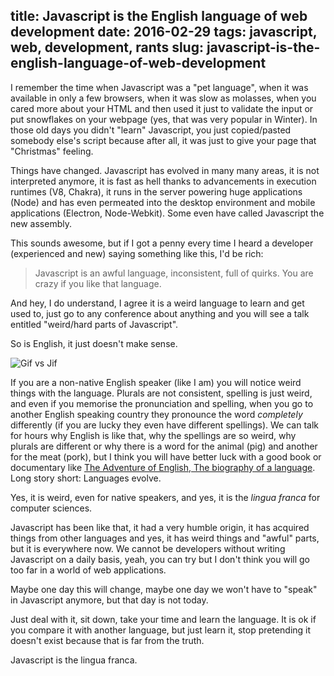 title: Javascript is the English language of web development
date: 2016-02-29
tags: javascript, web, development, rants
slug: javascript-is-the-english-language-of-web-development
---

I remember the time when Javascript was a "pet language", when it was available in only a few browsers, when it was slow as molasses, when you cared more about your HTML and then used it just to validate the input or put snowflakes on your webpage (yes, that was very popular in Winter). In those old days you didn't "learn" Javascript, you just copied/pasted somebody else's script because after all, it was just to give your page that "Christmas" feeling.

Things have changed. Javascript has evolved in many many areas, it is not interpreted anymore, it is fast as hell thanks to advancements in execution runtimes (V8, Chakra), it runs in the server powering huge applications (Node) and has even permeated into the desktop environment and mobile applications (Electron, Node-Webkit). Some even have called Javascript the new assembly.

This sounds awesome, but if I got a penny every time I heard a developer (experienced and new) saying something like this, I'd be rich:

> Javascript is an awful language, inconsistent, full of quirks. You are crazy if you like that language.

And hey, I do understand, I agree it is a weird language to learn and get used to, just go to any conference about anything and you will see a talk entitled "weird/hard parts of Javascript".

So is English, it just doesn't make sense.

![Gif vs Jif](/images/gifvsjif.gif)

If you are a non-native English speaker (like I am) you will notice weird things with the language. Plurals are not consistent, spelling is just weird, and even if you memorise the pronunciation and spelling, when you go to another English speaking country they pronounce the word _completely_ differently (if you are lucky they even have different spellings). We can talk for hours why English is like that, why the spellings are so weird, why plurals are different or why there is a word for the animal (pig) and another for the meat (pork), but I think you will have better luck with a good book or documentary like [The Adventure of English, The biography of a language](https://en.wikipedia.org/wiki/The_Adventure_of_English). Long story short: Languages evolve.

Yes, it is weird, even for native speakers, and yes, it is the _lingua franca_ for computer sciences.

Javascript has been like that, it had a very humble origin, it has acquired things from other languages and yes, it has weird things and "awful" parts, but it is everywhere now. We cannot be developers without writing Javascript on a daily basis, yeah, you can try but I don't think you will go too far in a world of web applications.

Maybe one day this will change, maybe one day we won't have to "speak" in Javascript anymore, but that day is not today.

Just deal with it, sit down, take your time and learn the language. It is ok if you compare it with another language, but just learn it, stop pretending it doesn't exist because that is far from the truth.

Javascript is the lingua franca.
